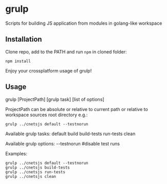 grulp
=====

Scripts for building JS application from modules in golang-like workspace

Installation
---

Clone repo, add to the PATH and run `npm` in cloned folder:

    npm install

Enjoy your crossplatform usage of grulp!

Usage
---

grulp [ProjectPath] [grulp task] [list of options]

ProjectPath can be absolute or relative to current path or
relative to workspace sources root directory e.g.:

    grulp ../cnetsjs default --testnorun

Available grulp tasks:
    default
    build
    build-tests
    run-tests
    clean

Available grulp options:
    --testnorun    #disable test runs

Examples:

    grulp ../cnetsjs default --testnorun
    grulp ../cnetsjs build-tests
    grulp ../cnetsjs run-tests
    grulp ../cnetsjs clean
